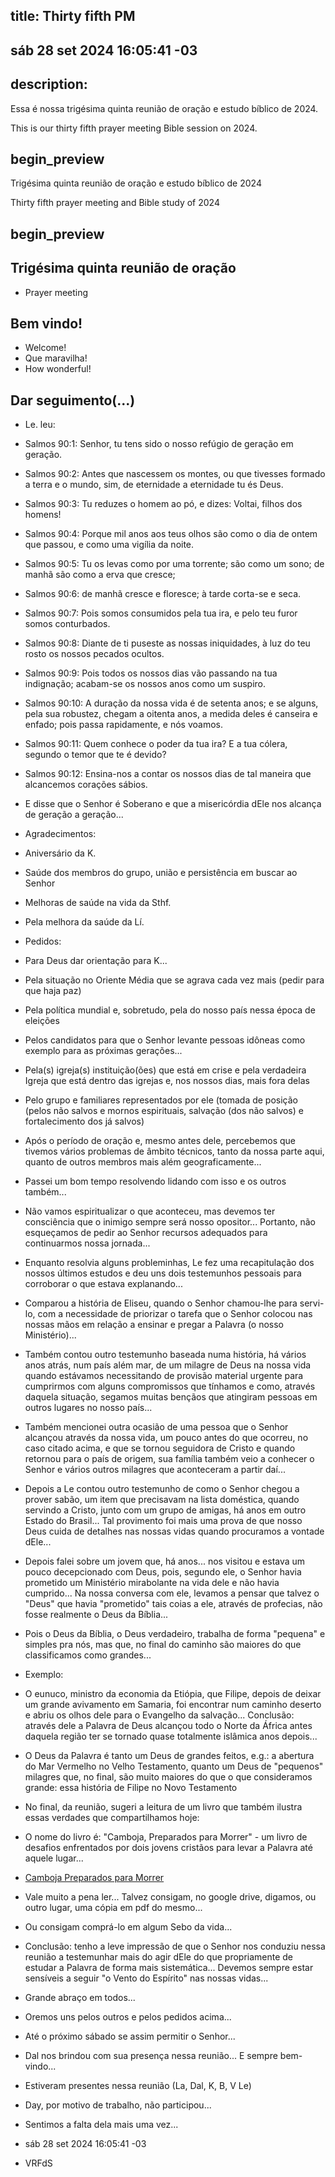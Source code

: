 ## title: Thirty fifth PM

## sáb 28 set 2024 16:05:41 -03

## description:

Essa é nossa trigésima quinta reunião de oração e estudo bíblico de 2024.

This is our thirty fifth prayer meeting Bible session on 2024.

## begin_preview

Trigésima quinta reunião de oração e estudo bíblico de 2024

Thirty fifth prayer meeting and Bible study of 2024

## begin_preview

## Trigésima quinta reunião de oração

- Prayer meeting

## Bem vindo!
- Welcome!
- Que maravilha!
- How wonderful!

## Dar seguimento(...)

- Le. leu:

- Salmos 90:1: Senhor, tu tens sido o nosso refúgio de geração em geração.
- Salmos 90:2: Antes que nascessem os montes, ou que tivesses formado a terra e o mundo, sim, de eternidade a eternidade tu és Deus.
- Salmos 90:3: Tu reduzes o homem ao pó, e dizes: Voltai, filhos dos homens!
- Salmos 90:4: Porque mil anos aos teus olhos são como o dia de ontem que passou, e como uma vigília da noite.
- Salmos 90:5: Tu os levas como por uma torrente; são como um sono; de manhã são como a erva que cresce;
- Salmos 90:6: de manhã cresce e floresce; à tarde corta-se e seca.
- Salmos 90:7: Pois somos consumidos pela tua ira, e pelo teu furor somos conturbados.
- Salmos 90:8: Diante de ti puseste as nossas iniquidades, à luz do teu rosto os nossos pecados ocultos.
- Salmos 90:9: Pois todos os nossos dias vão passando na tua indignação; acabam-se os nossos anos como um suspiro.
- Salmos 90:10: A duração da nossa vida é de setenta anos; e se alguns, pela sua robustez, chegam a oitenta anos, a medida deles é canseira e enfado; pois passa rapidamente, e nós voamos.
- Salmos 90:11: Quem conhece o poder da tua ira? E a tua cólera, segundo o temor que te é devido?
- Salmos 90:12: Ensina-nos a contar os nossos dias de tal maneira que alcancemos corações sábios.

- E disse que o Senhor é Soberano e que a misericórdia dEle nos alcança de geração a geração...

- Agradecimentos:
- Aniversário da K.
- Saúde dos membros do grupo, união e persistência em buscar ao Senhor
- Melhoras de saúde na vida da Sthf.
- Pela melhora da saúde da Lí.

- Pedidos:
- Para Deus dar orientação para K...
- Pela situação no Oriente Média que se agrava cada vez mais (pedir para que haja paz)
- Pela política mundial e, sobretudo, pela do nosso país nessa época de eleições
- Pelos candidatos para que o Senhor levante pessoas idôneas como exemplo para as próximas gerações...
- Pela(s) igreja(s) instituição(ões) que está em crise e pela verdadeira Igreja que está dentro das igrejas e, nos nossos dias, mais fora delas
- Pelo grupo e familiares representados por ele (tomada de posição (pelos não salvos e mornos espirituais, salvação (dos não salvos) e fortalecimento dos já salvos)

- Após o período de oração e, mesmo antes dele, percebemos que tivemos vários problemas de âmbito técnicos, tanto da nossa parte aqui, quanto de outros membros mais além geograficamente...
- Passei um bom tempo resolvendo lidando com isso e os outros também...
- Não vamos espiritualizar o que aconteceu, mas devemos ter consciência que o inimigo sempre será nosso opositor... Portanto, não esqueçamos de pedir ao Senhor recursos adequados para continuarmos nossa jornada...

- Enquanto resolvia alguns probleminhas, Le fez uma recapitulação dos nossos últimos estudos e deu uns dois testemunhos pessoais para corroborar o que estava explanando...
- Comparou a história de Eliseu, quando o Senhor chamou-lhe para servi-lo, com a necessidade de priorizar o tarefa que o Senhor colocou nas nossas mãos em relação a ensinar e pregar a Palavra (o nosso Ministério)...
- Também contou outro testemunho baseada numa história, há vários anos atrás, num país além mar, de um milagre de Deus na nossa vida quando estávamos necessitando de provisão material urgente para cumprirmos com alguns compromissos que tínhamos e como, através daquela situação, segamos muitas bençãos que atingiram pessoas em outros lugares no nosso país...
- Também mencionei outra ocasião de uma pessoa que o Senhor alcançou através da nossa vida, um pouco antes do que ocorreu, no caso citado acima, e que se tornou seguidora de Cristo e quando retornou para o país de origem, sua família também veio a conhecer o Senhor e vários outros milagres que aconteceram a partir daí...
- Depois a Le contou outro testemunho de como o Senhor chegou a prover sabão, um item que precisavam na lista doméstica, quando servindo a Cristo, junto com um grupo de amigas, há anos em outro Estado do Brasil... Tal provimento foi mais uma prova de que nosso Deus cuida de detalhes nas nossas vidas quando procuramos a vontade dEle...
- Depois falei sobre um jovem que, há anos... nos visitou e estava um pouco decepcionado com Deus, pois, segundo ele, o Senhor havia prometido um Ministério mirabolante na vida dele e não havia cumprido... Na nossa conversa com ele, levamos a pensar que talvez o "Deus" que havia "prometido" tais coias a ele, através de profecias, não fosse realmente o Deus da Bíblia...
- Pois o Deus da Bíblia, o Deus verdadeiro, trabalha de forma "pequena" e simples pra nós, mas que, no final do caminho são maiores do que classificamos como grandes...
- Exemplo:
- O eunuco, ministro da economia da Etiópia, que Filipe, depois de deixar um grande avivamento em Samaria, foi encontrar num caminho deserto e abriu os olhos dele para o Evangelho da salvação... Conclusão: através dele a Palavra de Deus alcançou todo o Norte da África antes daquela região ter se tornado quase totalmente islâmica anos depois...
- O Deus da Palavra é tanto um Deus de grandes feitos, e.g.: a abertura do Mar Vermelho no Velho Testamento, quanto um Deus de "pequenos" milagres que, no final, são muito maiores do que o que consideramos grande: essa história de Filipe no Novo Testamento

- No final, da reunião, sugeri a leitura de um livro que também ilustra essas verdades que compartilhamos hoje:
- O nome do livro é: "Camboja, Preparados para Morrer" - um livro de desafios enfrentados por dois jovens cristãos para levar a Palavra até aquele lugar...
- [Camboja Preparados para Morrer](https://ocristaocontemporaneo.blogspot.com/2014/04/camboja-preparados-para-morrer-resenha.html)
- Vale muito a pena ler... Talvez consigam, no google drive, digamos, ou outro lugar, uma cópia em pdf do mesmo...
- Ou consigam comprá-lo em algum Sebo da vida...

- Conclusão: tenho a leve impressão de que o Senhor nos conduziu nessa reunião a testemunhar mais do agir dEle do que propriamente de estudar a Palavra de forma mais sistemática... Devemos sempre estar sensíveis a seguir "o Vento do Espírito" nas nossas vidas...

- Grande abraço em todos...
- Oremos uns pelos outros e pelos pedidos acima...
- Até o próximo sábado se assim permitir o Senhor...

- Dal nos brindou com sua presença nessa reunião... E sempre bem-vindo...
- Estiveram presentes nessa reunião (La, Dal, K, B, V  Le)
- Day, por motivo de trabalho, não participou...
- Sentimos a falta dela mais uma vez...

- sáb 28 set 2024 16:05:41 -03
- VRFdS
 
